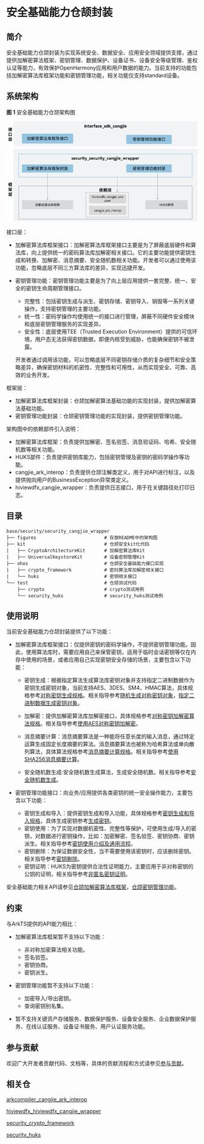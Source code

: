 # 安全基础能力仓颉封装

## 简介

安全基础能力仓颉封装为实现系统安全、数据安全、应用安全领域提供支撑，通过提供加解密算法框架、密钥管理、数据保护、设备证书、设备安全等级管理、鉴权认证等能力，有效保护OpenHarmony应用和用户数据的能力。当前支持的功能包括加解密算法库框架功能和密钥管理功能，相关功能仅支持standard设备。

## 系统架构

**图 1** 安全基础能力仓颉架构图

![安全基础能力仓颉架构图](figures/security_cangjie_wrapper_architecture.png "安全基础能力仓颉架构图")

接口层：

- 加解密算法库框架接口：加解密算法库框架接口主要是为了屏蔽底层硬件和算法库，向上提供统一的密码算法库加解密相关接口。它的主要功能提供密钥生成和转换、加解密、消息摘要、安全随机数相关功能。开发者可以通过使用该功能，忽略底层不同三方算法库的差异，实现迅捷开发。
- 密钥管理功能：密钥管理功能主要是为了向上层应用提供一套完整、统一、安全的密钥生命周期管理接口。
  - 完整性：包括密钥生成与派生、密钥存储、密钥导入、销毁等一系列关键操作，支持密钥管理的主要功能。
  - 统一性：密码学操作均使用统一的接口进行管理，屏蔽不同硬件安全模块和底层密钥管理服务的实现差异。
  - 安全性：底层使用TEE（Trusted Execution Environment）提供的可信环境，用户态无法获得密钥数据，即便内核受到威胁，也能确保密钥不被泄露。

  开发者通过调用该功能，可以忽略底层不同密钥存储介质的复杂细节和安全策略差异，确保密钥材料的机密性、完整性和可用性，从而实现安全、可靠、高效的业务开发。

框架层：

- 加解密算法库框架封装：仓颉加解密算法基础功能的实现封装，提供加解密算法基础功能。
- 密钥管理功能封装：仓颉密钥管理功能的实现封装，提供密钥管理功能。

架构图中的依赖部件引入说明：

- 加解密算法库框架：负责提供加解密、签名验签、消息验证码、哈希、安全随机数等相关功能。
- HUKS部件：负责提供密钥库能力，包括密钥管理及密钥的密码学操作等功能。
- cangjie_ark_interop：负责提供仓颉注解类定义，用于对API进行标注，以及提供抛向用户的BusinessException异常类定义。
- hiviewdfx_cangjie_wrapper：负责提供日志接口，用于在关键路径处打印日志。

## 目录

```
base/security/security_cangjie_wrapper
├── figures                         # 存放README中的架构图
├── kit                             # 仓颉安全kit化代码
|   ├── CryptoArchitectureKit       # 加解密算法库Kit
|   ├── UniversalKeystoreKit        # 设备密钥管理Kit
├── ohos                            # 仓颉安全基础能力接口实现
|   ├── crypto_framework            # 密码算法库加解密相关接口
|   └── huks                        # 密钥相关接口
└── test                            # 仓颉测试代码
    ├── crypto                      # crypto测试用例
    └── security_huks               # security_huks测试用例
```

## 使用说明

当前安全基础能力仓颉封装提供了以下功能：

- 加解密算法库框架接口：仅提供密钥的密码学操作，不提供密钥管理功能。因此，使用算法库时，需要应用自己来保管密钥，适用于临时会话密钥等仅在内存中使用的场景，或者应用自己实现密钥安全存储的场景，主要包含以下功能：

  - 密钥生成：根据指定算法生成算法库密钥对象并支持指定二进制数据作为密钥生成密钥对象，当前支持AES、3DES、SM4、HMAC算法，具体规格参考[对称密钥生成规格](https://gitcode.com/openharmony-sig/arkcompiler_cangjie_ark_interop/blob/master/doc/Dev_Guide/source_zh_cn/security/CryptoArchitectureKit/cj-crypto-sym-key-generation-conversion-spec.md)。相关指导参考[随机生成对称密钥对象](https://gitcode.com/openharmony-sig/arkcompiler_cangjie_ark_interop/blob/master/doc/Dev_Guide/source_zh_cn/security/CryptoArchitectureKit/cj-crypto-generate-sym-key-randomly.md)，[指定二进制数据生成密钥对象](https://gitcode.com/openharmony-sig/arkcompiler_cangjie_ark_interop/blob/master/doc/Dev_Guide/source_zh_cn/security/CryptoArchitectureKit/cj-crypto-convert-binary-data-to-sym-key.md)。

  - 加解密：提供加解密算法库加解密接口，具体规格参考[对称密钥加解密算法规格](https://gitcode.com/openharmony-sig/arkcompiler_cangjie_ark_interop/blob/master/doc/Dev_Guide/source_zh_cn/security/CryptoArchitectureKit/cj-crypto-sym-encrypt-decrypt-spec.md)。相关指导参考[使用AES对称密钥加解密](https://gitcode.com/openharmony-sig/arkcompiler_cangjie_ark_interop/blob/master/doc/Dev_Guide/source_zh_cn/security/CryptoArchitectureKit/cj-crypto-aes-sym-encrypt-decrypt-gcm.md)。

  - 消息摘要计算：消息摘要算法是一种能将任意长度的输入消息，通过特定运算生成固定长度摘要的算法。消息摘要算法也被称为哈希算法或单向散列算法，具体算法规格参考[消息摘要计算规格](https://gitcode.com/openharmony-sig/arkcompiler_cangjie_ark_interop/blob/master/doc/Dev_Guide/source_zh_cn/security/CryptoArchitectureKit/cj-crypto-generate-message-digest-overview.md)。相关指导参考[使用SHA256消息摘要计算](https://gitcode.com/openharmony-sig/arkcompiler_cangjie_ark_interop/blob/master/doc/Dev_Guide/source_zh_cn/security/CryptoArchitectureKit/cj-crypto-generate-message-digest.md)。

  - 安全随机数生成:安全随机数生成算法，生成安全随机数。相关指导参考[安全随机数生成](https://gitcode.com/openharmony-sig/arkcompiler_cangjie_ark_interop/blob/master/doc/Dev_Guide/source_zh_cn/security/CryptoArchitectureKit/cj-crypto-generate-random-number.md)。


- 密钥管理功能接口：向业务/应用提供各类密钥的统一安全操作能力，主要包含以下功能：
  - 密钥生成和导入：提供密钥生成和导入功能，具体规格参考[密钥生成和导入规格](https://gitcode.com/openharmony-sig/arkcompiler_cangjie_ark_interop/blob/master/doc/Dev_Guide/source_zh_cn/security/UniversalKeystoreKit/cj-huks-key-generation-overview.md)，具体生成密钥参考[生成密钥](https://gitcode.com/openharmony-sig/arkcompiler_cangjie_ark_interop/blob/master/doc/Dev_Guide/source_zh_cn/security/UniversalKeystoreKit/cj-huks-key-generation.md)。
  - 密钥使用：为了实现对数据机密性、完整性等保护，可使用生成/导入的密钥，对数据进行密钥操作，比如：加密解密、签名验签、密钥协商、密钥派生。相关指导参考[密钥使用介绍及通用流程](https://gitcode.com/openharmony-sig/arkcompiler_cangjie_ark_interop/blob/master/doc/Dev_Guide/source_zh_cn/security/UniversalKeystoreKit/cj-huks-key-use-overview.md)。
  - 密钥删除：为保证数据安全性，当不需要使用该密钥时，应该删除密钥。相关指导参考[密钥删除](https://gitcode.com/openharmony-sig/arkcompiler_cangjie_ark_interop/blob/master/doc/Dev_Guide/source_zh_cn/security/UniversalKeystoreKit/cj-huks-delete-key.md)。
  - 密钥证明：HUKS为密钥提供合法性证明能力，主要应用于非对称密钥的公钥的证明，相关指导参考[非匿名密钥证明](https://gitcode.com/openharmony-sig/arkcompiler_cangjie_ark_interop/blob/master/doc/Dev_Guide/source_zh_cn/security/UniversalKeystoreKit/cj-huks-key-attestation-arkts.md)。

安全基础能力相关API请参见[仓颉加解密算法库框架](https://gitcode.com/openharmony-sig/arkcompiler_cangjie_ark_interop/blob/master/doc/API_Reference/source_zh_cn/apis/CryptoArchitectureKit/cj-apis-crypto.md)，[仓颉密钥管理功能](https://gitcode.com/openharmony-sig/arkcompiler_cangjie_ark_interop/blob/master/doc/API_Reference/source_zh_cn/apis/UniversalKeystoreKit/cj-apis-security_huks.md)。
## 约束

与ArkTS提供的API能力相比：

- 加解密算法库框架暂不支持以下功能：
  - 非对称加密算法相关功能。
  - 签名验签。
  - 密钥协商。
  - 密钥派生。

- 密钥管理功能暂不支持以下功能：
  - 加密导入/导出密钥。
  - 查询密钥别名集。

- 暂不支持关键资产存储服务、数据保护服务、设备安全服务、企业数据保护服务、在线认证服务、设备证书服务、用户认证服务功能。

## 参与贡献

欢迎广大开发者贡献代码、文档等，具体的贡献流程和方式请参见[参与贡献](https://gitcode.com/openharmony/docs/blob/master/zh-cn/contribute/%E5%8F%82%E4%B8%8E%E8%B4%A1%E7%8C%AE.md)。

## 相关仓

[arkcompiler_cangjie_ark_interop](https://gitcode.com/openharmony-sig/arkcompiler_cangjie_ark_interop)

[hiviewdfx_hiviewdfx_cangjie_wrapper](https://gitcode.com/openharmony-sig/hiviewdfx_hiviewdfx_cangjie_wrapper)

[security_crypto_framework](https://gitcode.com/openharmony/security_crypto_framework)

[security_huks](https://gitcode.com/openharmony/security_huks)
